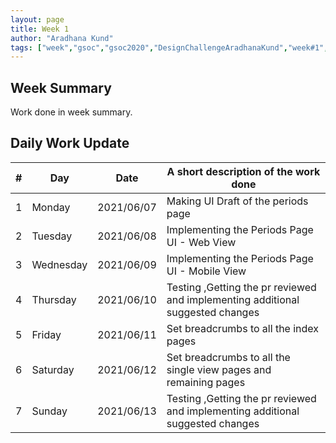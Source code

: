 ```yaml
---
layout: page
title: Week 1
author: "Aradhana Kund"
tags: ["week","gsoc","gsoc2020","DesignChallengeAradhanaKund","week#1","eval#1"]
---
```


## Week Summary

 
Work done in week summary.

## Daily Work Update

|\#|Day|Date|A short description of the work done|  
|---	|---	|---	|---	|  
|1   	| Monday 	|   2021/06/07	| Making UI Draft of the periods page |  
|2   	| Tuesday  	|   2021/06/08	| 	Implementing the Periods Page UI - Web View |  
|3   	| Wednesday  	|  2021/06/09 	| Implementing the Periods Page UI - Mobile View |  
|4   	| Thursday  	|   2021/06/10	| Testing ,Getting the pr reviewed and implementing additional suggested changes |  
|5   	| Friday  	|   2021/06/11	| Set breadcrumbs to all the index pages |  
|6   	| Saturday  	|   2021/06/12	| Set breadcrumbs to all the single view pages	and remaining pages|  
|7   	| Sunday  	|   2021/06/13	| Testing ,Getting the pr reviewed and implementing additional suggested changes |  
